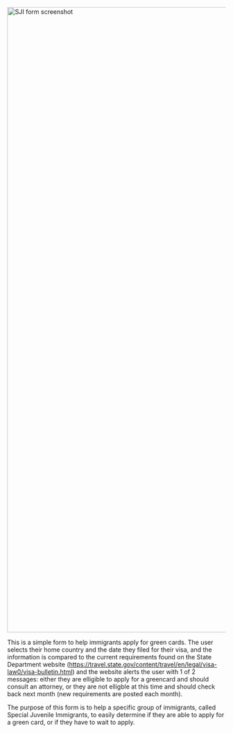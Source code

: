<img width="1440" alt="SJI form screenshot" src="https://user-images.githubusercontent.com/86674284/199325145-c4884614-a1f3-49cb-99c8-78c0a2ca6422.png">

This is a simple form to help immigrants apply for green cards. 
The user selects their home country and the date they filed for their visa, and the information is compared to the current requirements 
found on the State Department website (https://travel.state.gov/content/travel/en/legal/visa-law0/visa-bulletin.html) and the website alerts the user with 1 of 2 messages: either they are elligible to apply for a greencard and should consult an attorney, or they are not elligble at this time and should check back next month (new requirements are posted each month). 

The purpose of this form is to help a specific group of immigrants, called Special Juvenile Immigrants, to easily determine if they are 
able to apply for a green card, or if they have to wait to apply. 
